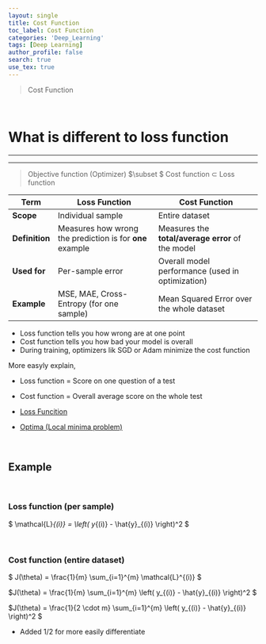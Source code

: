 ```yaml
---
layout: single
title: Cost Function
toc_label: Cost Function
categories: 'Deep_Learning'
tags: [Deep Learning]
author_profile: false
search: true
use_tex: true
---
```


> Cost Function

<br>

# What is different to loss function

---

---

> Objective function (Optimizer) $\subset $ Cost function $\subset$ Loss function

| Term           | Loss Function                                            | Cost Function                                     |
| -------------- | -------------------------------------------------------- | ------------------------------------------------- |
| **Scope**      | Individual sample                                        | Entire dataset                                    |
| **Definition** | Measures how wrong the prediction is for **one** example | Measures the **total/average error** of the model |
| **Used for**   | Per-sample error                                         | Overall model performance (used in optimization)  |
| **Example**    | MSE, MAE, Cross-Entropy (for one sample)                 | Mean Squared Error over the whole dataset         |

- Loss function tells you how wrong are at one point
- Cost function tells you how bad your model is overall
- During training, optimizers lik SGD or Adam minimize the cost function

More easyly explain,
- Loss function = Score on one question of a test
- Cost function = Overall average score on the whole test

- [Loss Funcition]({{site.url}}/deep-learning/loss-function)
- [Optima (Local minima problem)]({{site.url}}/machine-learning/optima)


<br>

## Example

<br>

### Loss function (per sample)

$
\mathcal{L}_{(i)} = \left( y_{(i)} - \hat{y}_{(i)} \right)^2
$

<br>

### Cost function (entire dataset)

$
J(\theta) = \frac{1}{m} \sum_{i=1}^{m} \mathcal{L}^{(i)} 
$

$J(\theta) = \frac{1}{m} \sum_{i=1}^{m} \left( y_{(i)} - \hat{y}_{(i)} \right)^2
$

$J(\theta) = \frac{1}{2 \cdot m} \sum_{i=1}^{m} \left( y_{(i)} - \hat{y}_{(i)} \right)^2
$
- Added 1/2 for more easily differentiate


<br>


